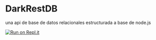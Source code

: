# DarkRestDB
una api de base de datos relacionales estructurada a base de node.js

[![Run on Repl.it](https://repl.it/badge/github.com/HannsMP/DarkCrySQL)](https://repl.it/github.com/HannsMP/DarkCrySQL)